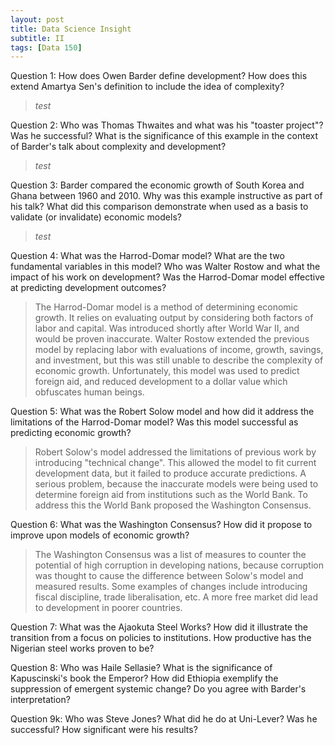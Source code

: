 ```yaml
---
layout: post
title: Data Science Insight
subtitle: II
tags: [Data 150]
---
```


Question 1: How does Owen Barder define development? How does this extend Amartya Sen's definition to include the idea of complexity?

  > *test*

Question 2: Who was Thomas Thwaites and what was his "toaster project"? Was he successful? What is the significance of this example in the context of Barder's talk about complexity and development?

  > *test*

Question 3: Barder compared the economic growth of South Korea and Ghana between 1960 and 2010. Why was this example instructive as part of his talk? What did this comparison demonstrate when used as a basis to validate (or invalidate) economic models?

  > *test*

Question 4: What was the Harrod-Domar model? What are the two fundamental variables in this model? Who was Walter Rostow and what the impact of his work on development?  Was the Harrod-Domar model effective at predicting development outcomes?

  > The Harrod-Domar model is a method of determining economic growth. It relies on evaluating output by considering both factors of labor and capital. Was introduced shortly after World War II, and would be proven inaccurate. Walter Rostow extended the previous model by replacing labor with evaluations of income, growth, savings, and investment, but this was still unable to describe the complexity of economic growth. Unfortunately, this model was used to predict foreign aid, and reduced development to a dollar value which obfuscates human beings.

Question 5: What was the Robert Solow model and how did it address the limitations of the Harrod-Domar model? Was this model successful as predicting economic growth?

  > Robert Solow's model addressed the limitations of previous work by introducing "technical change". This allowed the model to fit current development data, but it failed to produce accurate predictions. A serious problem, because the inaccurate models were being used to determine foreign aid from institutions such as the World Bank. To address this the World Bank proposed the Washington Consensus.

Question 6: What was the Washington Consensus? How did it propose to improve upon models of economic growth?

  > The Washington Consensus was a list of measures to counter the potential of high corruption in developing nations, because corruption was thought to cause the difference between Solow's model and measured results. Some examples of changes include introducing fiscal discipline, trade liberalisation, etc. A more free market did lead to development in poorer countries.

Question 7: What was the Ajaokuta Steel Works? How did it illustrate the transition from a focus on policies to institutions.  How productive has the Nigerian steel works proven to be?

Question 8: Who was Haile Sellasie?  What is the significance of Kapuscinski's book the Emperor? How did Ethiopia exemplify the suppression of emergent systemic change? Do you agree with Barder's interpretation?

Question 9k: Who was Steve Jones? What did he do at Uni-Lever? Was he successful? How significant were his results?
